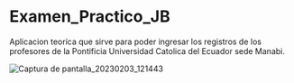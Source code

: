 # Examen_Practico_JB
Aplicacion teoríca que sirve para poder ingresar los registros de los profesores de la Pontificia Universidad Catolica del Ecuador sede Manabi.

![Captura de pantalla_20230203_121443](https://user-images.githubusercontent.com/115562340/216518215-38081cc8-be2f-45f6-b148-2f1a29e96fd7.png)
